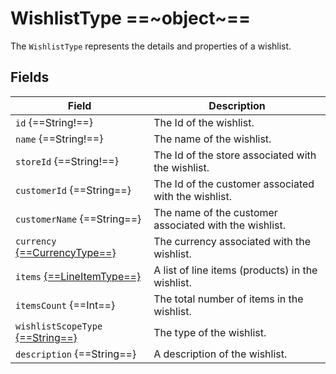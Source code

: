 # WishlistType ==~object~==

The `WishlistType` represents the details and properties of a wishlist.

## Fields

| Field                                                         | Description                                                 |
|---------------------------------------------------------------|-------------------------------------------------------------|
| `id` {==String!==}                                            | The Id of the wishlist.                                     |
| `name` {==String!==}                            	            | The name of the wishlist.                                   |
| `storeId` {==String!==}                                       | The Id of the store associated with the wishlist.           |
| `customerId` {==String==}                       	            | The Id of the customer associated with the wishlist.        |
| `customerName` {==String==}                     	            | The name of the customer associated with the wishlist.      |
| `currency` [{==CurrencyType==}](currency-type.md)             | The currency associated with the wishlist.                  |
| `items` [{==LineItemType==}](line-item-type.md)               | A list of line items (products) in the wishlist.            |
| `itemsCount` {==Int==}                                        | The total number of items in the wishlist.                  |
| `wishlistScopeType` [{==String==}](wishlist-scope-type.md)    | The type of the wishlist.                                   |
| `description` {==String==}                                    | A description of the wishlist.                              |

